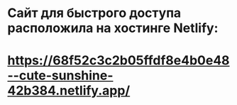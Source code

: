 # Сайт для быстрого доступа расположила на хостинге Netlify:
# https://68f52c3c2b05ffdf8e4b0e48--cute-sunshine-42b384.netlify.app/
